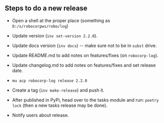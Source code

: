 
Steps to do a new release
---------------------------

- Open a shell at the proper place (something as `D:/x/robocorpws/robo/log`)

- Update version (`inv set-version 2.2.0`).

- Update docs version (`inv docs`)  -- make sure not to be in `subst` drive.

- Update README.md to add notes on features/fixes (on `robocorp-log`).

- Update changelog.md to add notes on features/fixes and set release date.

- `mu acp robocorp-log release 2.2.0`

- Create a tag (`inv make-release`) and push it.

- After published in PyPi, head over to the tasks module and run: `poetry lock` (then a new tasks release may be done).

- Notify users about release.
